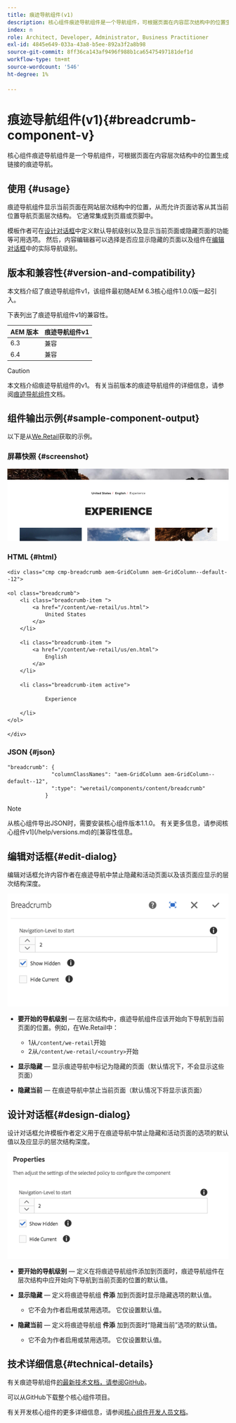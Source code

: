 ```yaml
---
title: 痕迹导航组件(v1)
description: 核心组件痕迹导航组件是一个导航组件，可根据页面在内容层次结构中的位置生成链接的痕迹导航。
index: n
role: Architect, Developer, Administrator, Business Practitioner
exl-id: 4845e649-033a-43a8-b5ee-892a3f2a8b98
source-git-commit: 8ff36ca143af9496f988b1ca65475497181def1d
workflow-type: tm+mt
source-wordcount: '546'
ht-degree: 1%

---
```


# 痕迹导航组件(v1){#breadcrumb-component-v}

核心组件痕迹导航组件是一个导航组件，可根据页面在内容层次结构中的位置生成链接的痕迹导航。

## 使用 {#usage}

痕迹导航组件显示当前页面在网站层次结构中的位置，从而允许页面访客从其当前位置导航页面层次结构。 它通常集成到页眉或页脚中。

模板作者可在[设计对话框](#design-dialog)中定义默认导航级别以及显示当前页面或隐藏页面的功能等可用选项。 然后，内容编辑器可以选择是否应显示隐藏的页面以及组件在[编辑对话框](#edit-dialog)中的实际导航级别。

## 版本和兼容性{#version-and-compatibility}

本文档介绍了痕迹导航组件v1，该组件最初随AEM 6.3核心组件1.0.0版一起引入。

下表列出了痕迹导航组件v1的兼容性。

| AEM 版本 | 痕迹导航组件v1 |
|--- |--- |
| 6.3 | 兼容 |
| 6.4 | 兼容 |

>[!CAUTION]
>
>本文档介绍痕迹导航组件的v1。
>有关当前版本的痕迹导航组件的详细信息，请参阅[痕迹导航组件](/help/components/breadcrumb.md)文档。

## 组件输出示例{#sample-component-output}

以下是从[We.Retail](https://helpx.adobe.com/experience-manager/6-4/sites/developing/using/we-retail.html)获取的示例。

### 屏幕快照 {#screenshot}

![](/help/assets/chlimage_1-33.png)

### HTML {#html}

```
<div class="cmp cmp-breadcrumb aem-GridColumn aem-GridColumn--default--12">

<ol class="breadcrumb">
    <li class="breadcrumb-item ">
        <a href="/content/we-retail/us.html">
            United States
        </a>
    </li>

    <li class="breadcrumb-item ">
        <a href="/content/we-retail/us/en.html">
            English
        </a>
    </li>

    <li class="breadcrumb-item active">
        
            Experience
        
    </li>
</ol>
 
</div>
```

### JSON {#json}

```
"breadcrumb": {
              "columnClassNames": "aem-GridColumn aem-GridColumn--default--12",
              ":type": "weretail/components/content/breadcrumb"
            }
```

>[!NOTE]
>
>从核心组件导出JSON时，需要安装核心组件版本1.1.0。 有关更多信息，请参阅核心组件v1](/help/versions.md)的[兼容性信息。

## 编辑对话框{#edit-dialog}

编辑对话框允许内容作者在痕迹导航中禁止隐藏和活动页面以及该页面应显示的层次结构深度。

![](/help/assets/chlimage_1-34.png)

* **要开始的导航级别**  — 在层次结构中，痕迹导航组件应该开始向下导航到当前页面的位置。例如，在We.Retail中：

   * 1从`/content/we-retail`开始
   * 2从`/content/we-retail/<country>`开始

* **显示隐藏**  — 显示痕迹导航中标记为隐藏的页面（默认情况下，不会显示这些页面）
* **隐藏当前** — 在痕迹导航中禁止当前页面（默认情况下将显示该页面）

## 设计对话框{#design-dialog}

设计对话框允许模板作者定义用于在痕迹导航中禁止隐藏和活动页面的选项的默认值以及应显示的层次结构深度。

![](/help/assets/chlimage_1-35.png)

* **要开始的导航级别**  — 定义在将痕迹导航组件添加到页面时，痕迹导航组件在层次结构中应开始向下导航到当前页面的位置的默认值。
* **显示隐藏**  — 定义将痕迹导航组 **件添** 加到页面时显示隐藏选项的默认值。

   * 它不会为作者启用或禁用选项。 它仅设置默认值。

* **隐藏当前**  — 定义将痕迹导航组 **件添** 加到页面时“隐藏当前”选项的默认值。

   * 它不会为作者启用或禁用选项。 它仅设置默认值。

## 技术详细信息{#technical-details}

有关痕迹导航组件[的最新技术文档，请参阅GitHub](https://github.com/adobe/aem-core-wcm-components/tree/master/content/src/content/jcr_root/apps/core/wcm/components/breadcrumb/v1/breadcrumb)。

可以从GitHub下载整个核心组件项目。

有关开发核心组件的更多详细信息，请参阅[核心组件开发人员文档](/help/developing/overview.md)。
